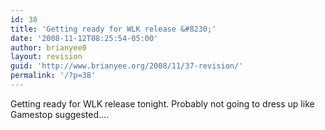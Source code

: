 ```yaml
---
id: 38
title: 'Getting ready for WLK release &#8230;'
date: '2008-11-12T08:25:54-05:00'
author: brianyee0
layout: revision
guid: 'http://www.brianyee.org/2008/11/37-revision/'
permalink: '/?p=38'
---
```


Getting ready for WLK release tonight. Probably not going to dress up like Gamestop suggested….
